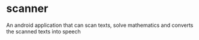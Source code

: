 # scanner
An android application that can scan texts, solve mathematics and converts the scanned texts into speech
